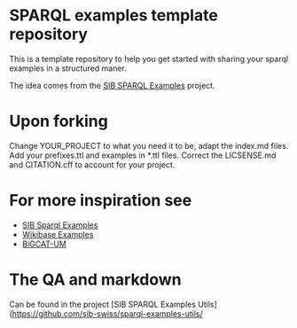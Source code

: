 # SPARQL examples template repository

This is a template repository to help you get started with sharing your sparql examples in a structured maner.


The idea comes from the [SIB SPARQL Examples](https://github.com/sib-swiss/sparql-examples/) project. 

# Upon forking

Change YOUR\_PROJECT to what you need it to be, adapt the index.md files.
Add your prefixes.ttl and examples in \*.ttl files.
Correct the LICSENSE.md and CITATION.cff to account for your project.


# For more inspiration see

 * [SIB Sparql Examples](https://github.com/sib-swiss/sparql-examples/)
 * [Wikibase Examples](https://github.com/JervenBolleman/wikibase-sparql-examples/)
 * [BiGCAT-UM](https://github.com/BiGCAT-UM/sparql-examples)

# The QA and markdown 

Can be found in the project [SIB SPARQL Examples Utils](https://github.com/sib-swiss/sparql-examples-utils/

